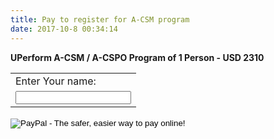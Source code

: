 ```yaml
---
title: Pay to register for A-CSM program
date: 2017-10-8 00:34:14 
---
```


**UPerform A-CSM / A-CSPO Program of 1 Person - USD 2310**

<form action="https://www.paypal.com/cgi-bin/webscr" method="post" target="_top">
<input type="hidden" name="cmd" value="_s-xclick">
<input type="hidden" name="hosted_button_id" value="4YZEA63PVDZEE">
<table>
<tbody><tr><td><input type="hidden" name="on0" value="Your Name">Enter Your name:</td></tr><tr><td><input type="text" name="os0" maxlength="200"></td></tr>
</tbody></table>
<input type="image" src="https://www.paypalobjects.com/en_US/i/btn/btn_buynowCC_LG.gif" border="0" name="submit" alt="PayPal - The safer, easier way to pay online!">
<img alt="" border="0" src="https://www.paypalobjects.com/en_US/i/scr/pixel.gif" width="1" height="1">
</form>
